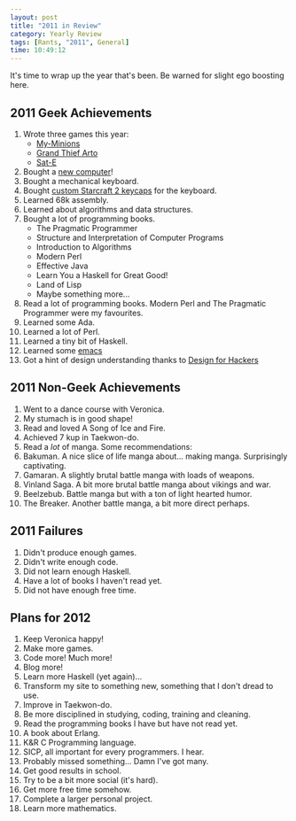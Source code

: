 ```yaml
---
layout: post
title: "2011 in Review"
category: Yearly Review
tags: [Rants, "2011", General]
time: 10:49:12
---
```

It's time to wrap up the year that's been. Be warned for slight ego boosting here.

2011 Geek Achievements
------------------------------

1. Wrote three games this year:
   <ul>
     <li><a href="/games/my_minions">My-Minions</a></li>
     <li><a href="/games/grand_thief_arto">Grand Thief Arto</a></li>
     <li><a href="/games/sat-e">Sat-E</a></li>
   </ul>
2. Bought a [new computer](/blog/2011/08/21/new_computer)!
3. Bought a mechanical keyboard.
4. Bought [custom Starcraft 2 keycaps](/blog/2011/12/16/starcraft_2_keycaps) for the keyboard.
5. Learned 68k assembly.
6. Learned about algorithms and data structures.
7. Bought a lot of programming books.
   <ul>
     <li>The Pragmatic Programmer</li>
     <li>Structure and Interpretation of Computer Programs</li>
     <li>Introduction to Algorithms</li>
     <li>Modern Perl</li>
     <li>Effective Java</li>
     <li>Learn You a Haskell for Great Good!</li>
     <li>Land of Lisp</li>
     <li>Maybe something more...</li>
   </ul>
8. Read a lot of programming books. Modern Perl and The Pragmatic Programmer were my favourites.
8. Learned some Ada.
8. Learned a lot of Perl.
8. Learned a tiny bit of Haskell.
9. Learned some [emacs](http://www.gnu.org/software/emacs/)
9. Got a hint of design understanding thanks to [Design for Hackers](http://www.designforhackers.com/)

2011 Non-Geek Achievements
------------------------------
1. Went to a dance course with Veronica.
2. My stumach is in good shape!
3. Read and loved A Song of Ice and Fire.
5. Achieved 7 kup in Taekwon-do.
10. Read a *lot* of manga. Some recommendations:
    <li>Bakuman. A nice slice of life manga about... making manga. Surprisingly captivating.</li>
    <li>Gamaran. A slightly brutal battle manga with loads of weapons.</li>
    <li>Vinland Saga. A bit more brutal battle manga about vikings and war.</li>
    <li>Beelzebub. Battle manga but with a ton of light hearted humor.</li>
    <li>The Breaker. Another battle manga, a bit more direct perhaps.</li>

2011 Failures
---------------
1. Didn't produce enough games.
2. Didn't write enough code.
3. Did not learn enough Haskell.
4. Have a lot of books I haven't read yet.
5. Did not have enough free time.

Plans for 2012
-----------------
1. Keep Veronica happy!
2. Make more games.
3. Code more! Much more!
4. Blog more!
5. Learn more Haskell (yet again)...
6. Transform my site to something new, something that I don't dread to use.
7. Improve in Taekwon-do.
8. Be more disciplined in studying, coding, training and cleaning.
9. Read the programming books I have but have not read yet.
   <li>A book about Erlang.</li>
   <li>K&amp;R C Programming language.</li>
   <li>SICP, all important for every programmers. I hear.</li>
   <li>Probably missed something... Damn I've got many.</li>
10. Get good results in school.
11. Try to be a bit more social (it's hard).
12. Get more free time somehow.
13. Complete a larger personal project.
14. Learn more mathematics.


